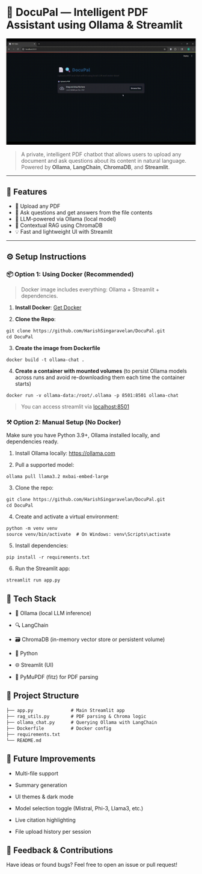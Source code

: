 # 🧠 DocuPal — Intelligent PDF Assistant using Ollama & Streamlit

![ChatDoc Demo](static/ui.gif)

> A private, intelligent PDF chatbot that allows users to upload any document and ask questions about its content in natural language. Powered by **Ollama**, **LangChain**, **ChromaDB**, and **Streamlit**.

---

## 🚀 Features

- 📝 Upload any PDF
- 💬 Ask questions and get answers from the file contents
- 🧠 LLM-powered via Ollama (local model)
- 🔎 Contextual RAG using ChromaDB
- 💡 Fast and lightweight UI with Streamlit

---

## ⚙️ Setup Instructions

### 📦 Option 1: Using Docker (Recommended)

> Docker image includes everything: Ollama + Streamlit + dependencies.

1. **Install Docker**: [Get Docker](https://www.docker.com/products/docker-desktop/)

2. **Clone the Repo**:
```
git clone https://github.com/HarishSingaravelan/DocuPal.git
cd DocuPal
```

3. **Create the image from Dockerfile**
```
docker build -t ollama-chat .
```
4. **Create a container with mounted volumes** (to persist Ollama models across runs and avoid re-downloading them each time the container starts)

```
docker run -v ollama-data:/root/.ollama -p 8501:8501 ollama-chat
```
> You can access streamlit via [localhost:8501](http://localhost:8501/)

### ⚒️ Option 2: Manual Setup (No Docker)
Make sure you have Python 3.9+, Ollama installed locally, and dependencies ready.

1. Install Ollama locally: https://ollama.com

2. Pull a supported model:
```
ollama pull llama3.2 mxbai-embed-large
```
3. Clone the repo:
```
git clone https://github.com/HarishSingaravelan/DocuPal.git
cd DocuPal
```
4. Create and activate a virtual environment:
```
python -m venv venv
source venv/bin/activate  # On Windows: venv\Scripts\activate
```
5. Install dependencies:
```
pip install -r requirements.txt
```
6. Run the Streamlit app:
```
streamlit run app.py
```

## 🧪 Tech Stack
- 🧠 Ollama (local LLM inference)

- 🔍 LangChain

- 🗃️ ChromaDB (in-memory vector store or persistent volume)

- 🐍 Python

- 🌐 Streamlit (UI)

- 📄 PyMuPDF (fitz) for PDF parsing

## 🧱 Project Structure
```
├── app.py              # Main Streamlit app
├── rag_utils.py        # PDF parsing & Chroma logic
├── ollama_chat.py      # Querying Ollama with LangChain
├── Dockerfile          # Docker config
├── requirements.txt
└── README.md
```

## 📌 Future Improvements
- Multi-file support

- Summary generation

- UI themes & dark mode

- Model selection toggle (Mistral, Phi-3, Llama3, etc.)

- Live citation highlighting

- File upload history per session

## 💬 Feedback & Contributions
Have ideas or found bugs? Feel free to open an issue or pull request!



